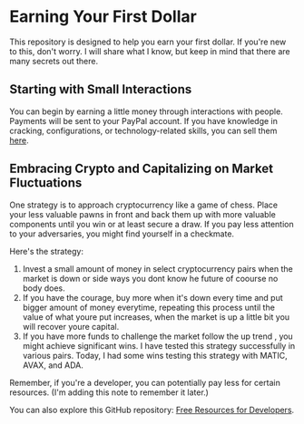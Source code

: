 # Earning Your First Dollar

This repository is designed to help you earn your first dollar. If you're new to this, don't worry. I will share what I know, but keep in mind that there are many secrets out there.

## Starting with Small Interactions

You can begin by earning a little money through interactions with people. Payments will be sent to your PayPal account. If you have knowledge in cracking, configurations, or technology-related skills, you can sell them [here](https://passkurd.com/amine).

## Embracing Crypto and Capitalizing on Market Fluctuations

One strategy is to approach cryptocurrency like a game of chess. Place your less valuable pawns in front and back them up with more valuable components until you win or at least secure a draw. If you pay less attention to your adversaries, you might find yourself in a checkmate.

Here's the strategy:

1. Invest a small amount of money in select cryptocurrency pairs when the market is down or side ways you dont know he future  of coourse no body does.
2. If you have the courage, buy more when it's down every time and put bigger amount of money everytime, repeating this process until the value of what youre put increases, when the market is up a little bit you will recover youre capital.
3. If you have more funds to challenge the market follow the up trend , you might achieve significant wins. I have tested this strategy successfully in various pairs. Today, I had some wins testing this strategy with MATIC, AVAX, and ADA.

Remember, if you're a developer, you can potentially pay less for certain resources. (I'm adding this note to remember it later.)

You can also explore this GitHub repository: [Free Resources for Developers](https://github.com/jixserver/free-for-dev).

